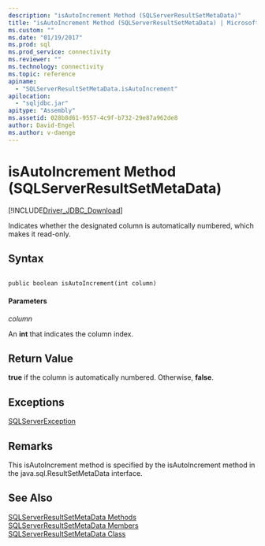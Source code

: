 ```yaml
---
description: "isAutoIncrement Method (SQLServerResultSetMetaData)"
title: "isAutoIncrement Method (SQLServerResultSetMetaData) | Microsoft Docs"
ms.custom: ""
ms.date: "01/19/2017"
ms.prod: sql
ms.prod_service: connectivity
ms.reviewer: ""
ms.technology: connectivity
ms.topic: reference
apiname: 
  - "SQLServerResultSetMetaData.isAutoIncrement"
apilocation: 
  - "sqljdbc.jar"
apitype: "Assembly"
ms.assetid: 028b8d61-9557-4c9f-b732-29e87a962de8
author: David-Engel
ms.author: v-daenge
---
```

# isAutoIncrement Method (SQLServerResultSetMetaData)
[!INCLUDE[Driver_JDBC_Download](../../../includes/driver_jdbc_download.md)]

  Indicates whether the designated column is automatically numbered, which makes it read-only.  
  
## Syntax  
  
```  
  
public boolean isAutoIncrement(int column)  
```  
  
#### Parameters  
 *column*  
  
 An **int** that indicates the column index.  
  
## Return Value  
 **true** if the column is automatically numbered. Otherwise, **false**.  
  
## Exceptions  
 [SQLServerException](../../../connect/jdbc/reference/sqlserverexception-class.md)  
  
## Remarks  
 This isAutoIncrement method is specified by the isAutoIncrement method in the java.sql.ResultSetMetaData interface.  
  
## See Also  
 [SQLServerResultSetMetaData Methods](../../../connect/jdbc/reference/sqlserverresultsetmetadata-methods.md)   
 [SQLServerResultSetMetaData Members](../../../connect/jdbc/reference/sqlserverresultsetmetadata-members.md)   
 [SQLServerResultSetMetaData Class](../../../connect/jdbc/reference/sqlserverresultsetmetadata-class.md)  
  
  
